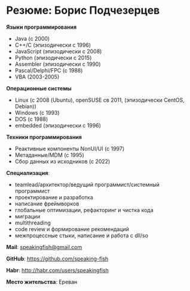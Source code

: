 # Резюме: Борис Подчезерцев

**Языки программирования**
- Java (с 2000)
- C++/C (эпизодически с 1996)
- JavaScript (эпизодически с 2008)
- Python (эпизодически с 2015)
- Assembler (эпизодически с 1990)
- Pascal/Delphi/FPC (с 1988)
- VBA (2003-2005)

**Операционные системы**
- Linux (с 2008 (Ubuntu), openSUSE св 2011, (эпизодически CentOS, Debian))
- Windows (с 1993)
- DOS (с 1988)
- embedded (эпизодически с 1996)

**Техники программирования**
- Реактивные компоненты NonUI/UI (с 1997)
- Метаданные/MDM (с 1995)
- Сбор данных из исходников (с 2022)

**Специализация**:
- teamlead/архитектор/ведущий программист/системный программист
- проектирование и разработка
- написание фреймворков
- глобальные оптимизации, рефакторинг и чистка кода
- миграции
- multithreading
- code review и формирование рекомендаций
- межпроцессные стыки, написание и работа с dll/so

**Mail**: speakingfish@gmail.com

**GitHub**: https://github.com/speaking-fish

**Habr**: http://habr.com/users/speakingfish

**Место жительства**: Ереван

